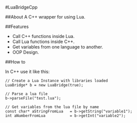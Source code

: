#LuaBridgeCpp

##About
A C++ wrapper for using Lua.

##Features
+ Call C++ functions inside Lua.
+ Call Lua functions inside C++.
+ Get variables from one language to another.
+ OOP Design.

##How to

In C++ use it like this:

	// Create a Lua Instance with libraries loaded
	LuaBridge* b = new LuaBridge(true);
	
	// Parse a lua file
	b->parseFile("test.lua");
	
	// Get variables from the lua file by name
	const char* aStringFromLua   = b->getString("variable1");
	int aNumberFromLua 			 = b->getInt("variable2");

